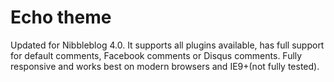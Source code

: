 # Echo theme

Updated for Nibbleblog 4.0. It supports all plugins available, has full support for default comments, Facebook comments or Disqus comments. Fully responsive and works best on modern browsers and IE9+(not fully tested).
